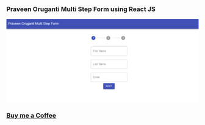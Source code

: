 ### Praveen Oruganti Multi Step Form using React JS

![screenshot of the app](https://raw.githubusercontent.com/praveenoruganti/praveenoruganti-reactjs/master/0_Projects/praveenoruganti-multi-step-form/src/images/screenshot.PNG "Multi Step Form")


### [Buy me a Coffee](http://bit.ly/2WryDT8)